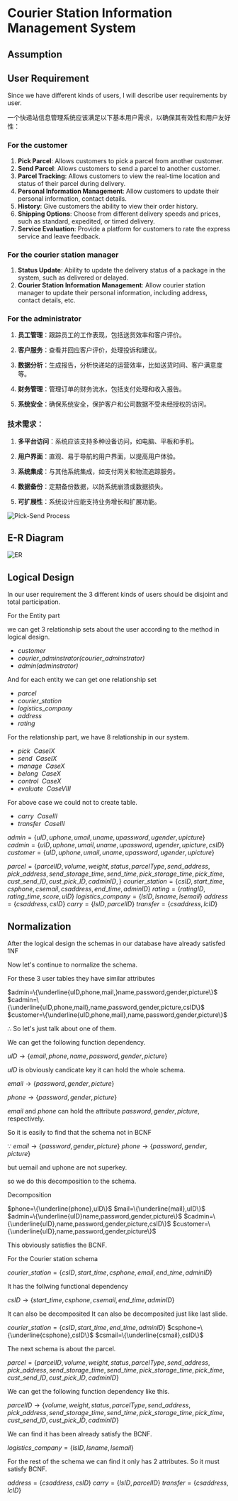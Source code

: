 # Courier Station Information Management System

## Assumption

## User Requirement

Since we have different kinds of users, I will describe user requirements by user.

一个快递站信息管理系统应该满足以下基本用户需求，以确保其有效性和用户友好性：

### For the customer

1. **Pick Parcel**: Allows customers to pick a parcel from another customer.
2. **Send Parcel**: Allows customers to send a parcel to another customer.
3. **Parcel Tracking**: Allows customers to view the real-time location and status of their parcel during delivery.
4. **Personal Information Management**: Allow customers to update their personal information,  contact details.
5. **History**: Give customers the ability to view their order history.
6. **Shipping Options**: Choose from different delivery speeds and prices, such as standard, expedited, or timed delivery.
7. **Service Evaluation**: Provide a platform for customers to rate the express service and leave feedback.

### For the courier station manager

1. **Status Update**: Ability to update the delivery status of a package in the system, such as delivered or delayed.
2. **Courier Station Information Management**: Allow courier station manager to update their personal information, including address, contact details, etc.

### For the administrator

1. **员工管理**：跟踪员工的工作表现，包括送货效率和客户评价。

2. **客户服务**：查看并回应客户评价，处理投诉和建议。

3. **数据分析**：生成报告，分析快递站的运营效率，比如送货时间、客户满意度等。

4. **财务管理**：管理订单的财务流水，包括支付处理和收入报告。

5. **系统安全**：确保系统安全，保护客户和公司数据不受未经授权的访问。

### 技术需求：

1. **多平台访问**：系统应该支持多种设备访问，如电脑、平板和手机。

2. **用户界面**：直观、易于导航的用户界面，以提高用户体验。

3. **系统集成**：与其他系统集成，如支付网关和物流追踪服务。

4. **数据备份**：定期备份数据，以防系统崩溃或数据损失。

5. **可扩展性**：系统设计应能支持业务增长和扩展功能。

![Pick-Send Process](Project/Draw/process.png)

## E-R Diagram

![ER](Project/Draw/E-R.png)

## Logical Design

In our user requirement the 3 different kinds of users should be disjoint and total participation.

For the Entity part

we can get 3 relationship sets about the user according to the method in logical design.

- $customer$
- $courier\_adminstrator$*(courier_adminstrator)*
- $admin$*(adminstrator)*
  
And for each entity we can get one relationship set

- $parcel$
- $courier\_station$
- $logistics\_company$
- $address$
- $rating$

For the relationship part, we have 8 relationship in our system.

- $pick$  $\ Case IX$
- $send$  $\ Case IX$
- $manage$  $\ Case X$
- $belong$  $\ Case X$
- $control$ $\ Case X$
- $evaluate$ $\ Case VIII$

For above case we could not to create table.

- $carry$ $\ Case III$
- $transfer$ $\ Case III$

$admin=\{uID,uphone,umail,uname,upassword,ugender,upicture\}$
$cadmin=\{uID,uphone,umail,uname,upassword,ugender,upicture,csID\}$
$customer=\{uID,uphone,umail,uname,upassword,ugender,upicture\}$

$parcel=\{parcelID,volume,weight,status,parcelType,
          send\_address,pick\_address,send\_storage\_time,send\_time,pick\_storage\_time,
          pick\_time,cust\_send\_ID,cust\_pick\_ID,cadminID,\}$
$courier\_station=\{csID,start\_time,csphone,csemail,csaddress,end\_time,adminID\}$
$rating=\{ratingID,rating\_time,score,uID\}$
$logistics\_company=\{lsID,lsname,lsemail\}$
$address=\{csaddress,csID\}$
$carry=\{lsID,parcelID\}$
$transfer=\{csaddress,lcID\}$

## Normalization

After the logical design the schemas in our database have already satisfed 1NF

Now let's continue to normalize the schema.

For these 3 user tables they have similar attributes

$admin=\{\underline{uID,phone,mail,}name,password,gender,picture\}$
$cadmin=\{\underline{uID,phone,mail},name,password,gender,picture,csID\}$
$customer=\{\underline{uID,phone,mail},name,password,gender,picture\}$

$\therefore$ So let's just talk about one of them.

We can get the following function dependency.

$uID \rightarrow \{email,phone,name,password,gender,picture\}$

$uID$ is obviously candicate key it can hold the whole schema.

$email \rightarrow \{password,gender,picture\}$

$phone \rightarrow \{password,gender,picture\}$

$email$ and $phone$ can hold the attribute $password,gender,picture$, respectively.

So it is easily to find that the schema not in BCNF

$\because$
$email \rightarrow \{password,gender,picture\}$
$phone \rightarrow \{password,gender,picture\}$

but uemail and uphone are not superkey.

so we do this decomposition to the schema.

Decomposition

$phone=\{\underline{phone},uID\}$
$mail=\{\underline{mail},uID\}$
$admin=\{\underline{uID}name,password,gender,picture\}$
$cadmin=\{\underline{uID},name,password,gender,picture,csID\}$
$customer=\{\underline{uID},name,password,gender,picture\}$

This obviously satisfies the BCNF.

For the Courier station schema

$courier\_station=\{csID,start\_time,csphone,email,end\_time,adminID\}$

It has the follwing functional dependency

$csID\rightarrow \{start\_time,csphone,csemail,end\_time,adminID\}$

It can also be decomposited It can also be decomposited just like last slide.

$courier\_station=\{csID,start\_time,end\_time,adminID\}$
$csphone=\{\underline{csphone},csID\}$
$csmail=\{\underline{csmail},csID\}$

The next schema is about the parcel.

$parcel=\{parcelID,volume,weight,status,parcelType,
          send\_address,pick\_address,send\_storage\_time,send\_time,pick\_storage\_time,
          pick\_time,cust\_send\_ID,cust\_pick\_ID,cadminID\}$

We can get the following function dependency like this.

$parcelID \rightarrow \{volume,weight,status,parcelType,
          send\_address,pick\_address,send\_storage\_time,send\_time,pick\_storage\_time,
          pick\_time,cust\_send\_ID,cust\_pick\_ID,cadminID\}$

We can find it has been already satisfy the BCNF.

$logistics\_company=\{lsID,lsname,lsemail\}$

For the rest of the schema we can find it only has 2 attributes. So it must satisfy BCNF.

$address=\{csaddress,csID\}$
$carry=\{lsID,parcelID\}$
$transfer=\{csaddress,lcID\}$
